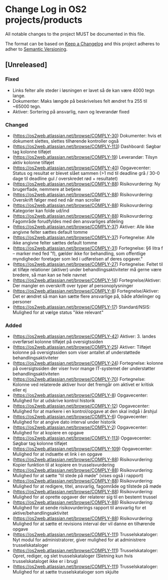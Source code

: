 # Change Log in OS2 projects/products

All notable changes to the project MUST be documented in this file.

The format can be based on [Keep a Changelog](http://keepachangelog.com/)
and this project adheres to adher to [Semantic Versioning](http://semver.org/).

## [Unreleased]

### Fixed

- Links felter alle steder i løsningen er lavet så de kan være 4000 tegn lange.
- Dokumenter: Maks længde på beskrivelses felt ændret fra 255 til ~65000 tegn.
- Aktiver: Sortering på ansvarlig, navn og leverandør fixed

### Changed

- (https://os2web.atlassian.net/browse/COMPLY-30)  Dokumenter: hvis et dokument slettes, slettes tilhørende kontroller også 
- (https://os2web.atlassian.net/browse/COMPLY-113) Dashboard: Søgbar tag kolonne tilføjet 
- (https://os2web.atlassian.net/browse/COMPLY-19)  Leverandør: Tilsyn aktiv kolonne tilføjet
- (https://os2web.atlassian.net/browse/COMPLY-40)  Opgavecenter: Status og resultat er blevet slået sammen (>1 md til deadline grå / 30-0 dage til deadline gul / overskredet rød + resultatet)
- (https://os2web.atlassian.net/browse/COMPLY-88)  Risikovurdering: Ny brugerflade, nemmere at betjene
- (https://os2web.atlassian.net/browse/COMPLY-88)  Risikovurdering: Overskrift følger med ned når man scroller
- (https://os2web.atlassian.net/browse/COMPLY-88)  Risikovurdering: Kategorier kan folde ud/ind
- (https://os2web.atlassian.net/browse/COMPLY-88)  Risikovurdering: Fagområde forudfyldes med den ansvarliges afdeling
- (https://os2web.atlassian.net/browse/COMPLY-37)  Aktiver: Alle ikke angivne felter sættes default tomme
- (https://os2web.atlassian.net/browse/COMPLY-37)  Fortegnelse: Alle ikke angivne felter sættes default tomme
- (https://os2web.atlassian.net/browse/COMPLY-31)  Fortegnelse: §6 litra f – marker med fed "f), gælder ikke for behandling, som offentlige myndigheder foretager som led i udførelsen af deres opgaver."
- (https://os2web.atlassian.net/browse/COMPLY-27)  Fortegnelse: Feltet til at tilføje relationer (aktiver) under behandlingsaktiviteter må gerne være bredere, så man kan se hele navnet
- (https://os2web.atlassian.net/browse/COMPLY-14)  Fortegnelse/Aktiver: Der mangler en overskrift over typer af personoplysninger
- (https://os2web.atlassian.net/browse/COMPLY-8)   Fortegnelse/Aktiver: Det er ændret så man kan sætte flere ansvarlige på, både afdelinger og personer
- (https://os2web.atlassian.net/browse/COMPLY-17)  Standard/NSIS: Mulighed for at vælge status "ikke relevant"

### Added
- (https://os2web.atlassian.net/browse/COMPLY-42)  Aktiver: 3. landes overførsel kolonne tilføjet på oversigtssiden
- (https://os2web.atlassian.net/browse/COMPLY-25)  Aktiver: Tilføjet kolonne på oversigtssiden som viser antallet af understøttede behandlingsaktiviteter
- (https://os2web.atlassian.net/browse/COMPLY-24)  Fortegnelse: kolonne på oversigtssiden der viser hvor mange IT-systemet der understøtter behandlingsaktiviteten
- (https://os2web.atlassian.net/browse/COMPLY-70)  Fortegnelse: Kolonne ved relaterede aktiver hvor det fremgår om aktivet er kritisk eller ej
- (https://os2web.atlassian.net/browse/COMPLY-8)   Opgavecenter: Mulighed for at udskrive kontrol historik
- (https://os2web.atlassian.net/browse/COMPLY-12)  Opgavecenter: Mulighed for at markere i en kontrol/opgave at den skal indgå i årshjul
- (https://os2web.atlassian.net/browse/COMPLY-6)   Opgavecenter: Mulighed for at angive dato interval under historik
- (https://os2web.atlassian.net/browse/COMPLY-2)   Opgavecenter: Mulighed for at kopiere en opgave
- (https://os2web.atlassian.net/browse/COMPLY-113) Opgavecenter: Søgbar tag kolonne tilføjet
- (https://os2web.atlassian.net/browse/COMPLY-109) Opgavecenter: Mulighed for at indsætte et link i en opgave
- (https://os2web.atlassian.net/browse/COMPLY-88)  Risikovurdering: Kopier funktion til at kopiere en trusselsvurdering
- (https://os2web.atlassian.net/browse/COMPLY-88)  Risikovurdering: Mulighed for at sætte "til stede på møde" (vises også i rapport)
- (https://os2web.atlassian.net/browse/COMPLY-88)  Risikovurdering: Mulighed for at redigere, titel, ansvarlig, fagområde og tilstede på møde
- (https://os2web.atlassian.net/browse/COMPLY-88)  Risikovurdering: Mulighed for at oprette opgaver der relaterer sig til en bestemt trussel
- (https://os2web.atlassian.net/browse/COMPLY-88)  Risikovurdering: Mulighed for at sende risikovurderings rapport til ansvarlig for et aktive/behandlingsaktivitet
- (https://os2web.atlassian.net/browse/COMPLY-88)  Risikovurdering: Mulighed for at sætte et revisions interval der vil danne en tilhørende opgave
- (https://os2web.atlassian.net/browse/COMPLY-111) Trusselskataloger: Nyt modul for administratorer, giver mulighed for at administrere trusselskataloger 
- (https://os2web.atlassian.net/browse/COMPLY-111) Trusselskataloger: Opret, rediger, og slet trusselskataloger (Sletning kun hvis trusselskataloget ikke er i brug)
- (https://os2web.atlassian.net/browse/COMPLY-111) Trusselskataloger: Mulighed for at sætte trusselskataloger som skjulte
